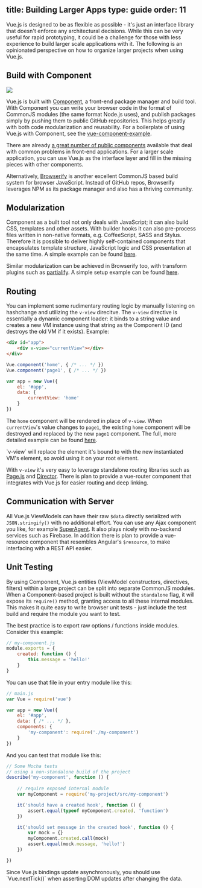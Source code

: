 title: Building Larger Apps
type: guide
order: 11
---

Vue.js is designed to be as flexible as possible - it's just an interface library that doesn't enforce any architectural decisions. While this can be very useful for rapid prototyping, it could be a challenge for those with less experience to build larger scale applications with it. The following is an opinionated perspective on how to organize larger projects when using Vue.js.

## Build with Component

<img src="http://component.io/boot/images/logo.png">

Vue.js is built with [Component](https://github.com/component/component), a front-end package manager and build tool. With Component you can write your browser code in the format of CommonJS modules (the same format Node.js uses), and publish packages simply by pushing them to public GitHub repositories. This helps greatly with both code modularization and reusability. For a boilerplate of using Vue.js with Component, see the [vue-component-example](https://github.com/vuejs/vue-component-example).

There are already [a great number of public components](https://github.com/component/component/wiki/Components) available that deal with common problems in front-end applications. For a larger scale application, you can use Vue.js as the interface layer and fill in the missing pieces with other components.

Alternatively, [Browserify](http://browserify.org/) is another excellent CommonJS based build system for browser JavaScript. Instead of GitHub repos, Browserify leverages NPM as its package manager and also has a thriving community.

## Modularization

Component as a built tool not only deals with JavaScript; it can also build CSS, templates and other assets. With builder hooks it can also pre-process files written in non-native formats, e.g. CoffeeScript, SASS and Stylus. Therefore it is possible to deliver highly self-contained components that encapsulates template structure, JavaScript logic and CSS presentation at the same time. A simple example can be found [here](https://github.com/vuejs/vue-component-example/tree/master/src/components/a).

Similar modularization can be achieved in Browserify too, with transform plugins such as [partialify](https://github.com/bclinkinbeard/partialify). A simple setup example can be found [here](https://github.com/vuejs/vue-browserify-example).

## Routing

You can implement some rudimentary routing logic by manually listening on hashchange and utilizing the `v-view` direcitve. The `v-view` directive is essentially a dynamic component loader: it binds to a string value and creates a new VM instance using that string as the Component ID (and destroys the old VM if it exists). Example:

``` html
<div id="app">
    <div v-view="currentView"></div>
</div>
```

``` js
Vue.component('home', { /* ... */ })
Vue.component('page1', { /* ... */ })

var app = new Vue({
    el: '#app',
    data: {
        currentView: 'home'
    }
})
```

The `home` component will be rendered in place of `v-view`. When `currentView`'s value changes to `page1`, the existing `home` component will be destroyed and replaced by the new `page1` component. The full, more detailed example can be found [here](https://github.com/yyx990803/vue/blob/master/test/functional/fixtures/routing.html).

<p class="tip">`v-view` will replace the element it's bound to with the new instantiated VM's element, so avoid using it on your root element.</p>

With `v-view` it's very easy to leverage standalone routing libraries such as [Page.js](https://github.com/visionmedia/page.js) and [Director](https://github.com/flatiron/director). There is plan to provide a vue-router component that integrates with Vue.js for easier routing and deep linking.

## Communication with Server

All Vue.js ViewModels can have their raw `$data` directly serialized with `JSON.stringify()` with no additional effort. You can use any Ajax component you like, for example [SuperAgent](https://github.com/visionmedia/superagent). It also plays nicely with no-backend services such as Firebase. In addition there is plan to provide a vue-resource component that resembles Angular's `$resource`, to make interfacing with a REST API easier.

## Unit Testing

By using Component, Vue.js entities (ViewModel constructors, directives, filters) within a large project can be split into separate CommonJS modules. When a Component-based project is built without the `standalone` flag, it will expose its `require()` method, granting access to all these internal modules. This makes it quite easy to write browser unit tests - just include the test build and require the module you want to test.

The best practice is to export raw options / functions inside modules. Consider this example:

``` js
// my-component.js
module.exports = {
    created: function () {
        this.message = 'hello!'
    }
}
```

You can use that file in your entry module like this:

``` js
// main.js
var Vue = require('vue')

var app = new Vue({
    el: '#app',
    data: { /* ... */ },
    components: {
        'my-component': require('./my-component')
    }
})
```

And you can test that module like this:

``` js
// Some Mocha tests
// using a non-standalone build of the project
describe('my-component', function () {
    
    // require exposed internal module
    var myComponent = require('my-project/src/my-component')

    it('should have a created hook', function () {
        assert.equal(typeof myComponent.created, 'function')
    })

    it('should set message in the created hook', function () {
        var mock = {}
        myComponent.created.call(mock)
        assert.equal(mock.message, 'hello!')
    })

})
```

<p class="tip">Since Vue.js bindings update asynchronously, you should use `Vue.nextTick()` when asserting DOM updates after changing the data.</p>